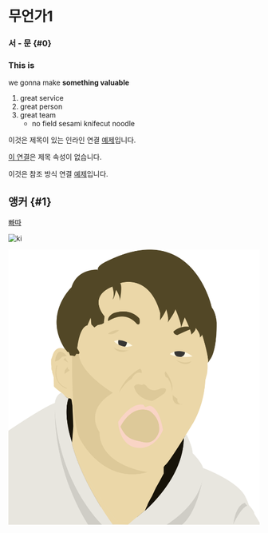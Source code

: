 # 무언가1

### 서 - 문 {#0}

### This is 

we gonna make **something valuable**

1. great service
2. great person
3. great team
   * no field sesami knifecut noodle

이것은 제목이 있는 인라인 연결 [예제](http://example.com/)입니다.

[이 연결](http://example.net/)은 제목 속성이 없습니다.

이것은 참조 방식 연결 [예제](http://naver.com/)입니다.

## 앵커 {#1}

[빠따](https://softcopy.gitbook.io/test/part-3/8.#1)

![ki](https://imgnews.pstatic.net/image/001/2018/05/15/PYH2018051515230001300_P2_20180515151605064.jpg?type=w647)

![jm](../../.gitbook/assets/localpic.png)


